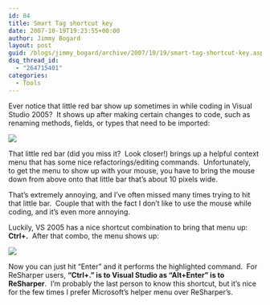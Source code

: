 ```yaml
---
id: 84
title: Smart Tag shortcut key
date: 2007-10-19T19:23:55+00:00
author: Jimmy Bogard
layout: post
guid: /blogs/jimmy_bogard/archive/2007/10/19/smart-tag-shortcut-key.aspx
dsq_thread_id:
  - "264715401"
categories:
  - Tools
---
```

Ever notice that little red bar show up sometimes in while coding in&nbsp;Visual Studio 2005?&nbsp; It shows up after making certain changes to code, such as renaming methods, fields, or types that need to be imported:

![](http://s3.amazonaws.com/grabbagoftimg/smarttag_before.PNG)

That little red bar (did you miss it?&nbsp; Look closer!)&nbsp;brings&nbsp;up a helpful context menu that has some nice refactorings/editing commands.&nbsp; Unfortunately, to&nbsp;get the menu to show up with your mouse, you have to bring the mouse down&nbsp;from above onto that&nbsp;little bar that&#8217;s about 10 pixels wide.

That&#8217;s extremely annoying,&nbsp;and I&#8217;ve often&nbsp;missed many times trying to hit that little bar.&nbsp; Couple that with the fact I don&#8217;t like to use the mouse while coding, and it&#8217;s even more annoying.

Luckily, VS 2005&nbsp;has a nice shortcut combination to&nbsp;bring that menu up: **Ctrl+.**&nbsp; After that combo, the menu shows up:

![](http://s3.amazonaws.com/grabbagoftimg/smarttag_after.PNG)

Now you can just hit &#8220;Enter&#8221; and it performs the highlighted command.&nbsp; For ReSharper users, **&#8220;Ctrl+.&#8221; is to&nbsp;Visual Studio as&nbsp;&#8220;Alt+Enter&#8221; is&nbsp;to ReSharper**.&nbsp; I&#8217;m probably the last person to know this shortcut, but it&#8217;s nice for the few times I prefer Microsoft&#8217;s helper menu over ReSharper&#8217;s.